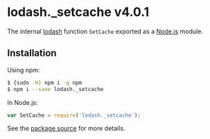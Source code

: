 # lodash._setcache v4.0.1

The internal [lodash](https://lodash.com/) function `SetCache` exported as a [Node.js](https://nodejs.org/) module.

## Installation

Using npm:
```bash
$ {sudo -H} npm i -g npm
$ npm i --save lodash._setcache
```

In Node.js:
```js
var SetCache = require('lodash._setcache');
```

See the [package source](https://github.com/lodash/lodash/blob/4.0.1-npm-packages/lodash._setcache) for more details.
